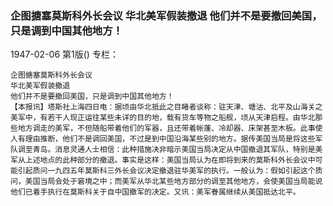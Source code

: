 ### 企图搪塞莫斯科外长会议  华北美军假装撤退  他们并不是要撤回美国，只是调到中国其他地方！

1947-02-06
第1版()
专栏：

    企图搪塞莫斯科外长会议
    华北美军假装撤退
    他们并不是要撤回美国，只是调到中国其他地方！
    【本报讯】塔斯社上海四日电：据顷由华北抵此之目睹者谈称：驻天津、塘沽、北平及山海关之美军中，有若干人现正运往某些未详的目的地，载有货车等物之船舰，顷从天津启程。由华北那些地方调走的美军，不但随船带着他们的军器，且还带着帐蓬、冷却器、床架甚至木板。此事使人有理由推断，他们不是调回美国，不过是到中国沿海某些别的地方。据传美国当局是将这些军队调至青岛。消息灵通人士相信：此种措施决非暗示美国当局决定从中国撤退其军队，特别是美军从上述地点的此种部分的撤退。事实是这样：美国当局认为在即将到来的莫斯科外长会议中可能引起质问一九四五年莫斯科三外长会议决定撤退驻华美军的执行。一般认为：假如引起这个质问，美国当局会处于窘境之中；而美军从华北某些地方部分的调至其他地方，会使美国当局能说他们已着手执行在莫斯科关于自中国撤军的决定。又讯：美军眷属继续从美国抵达北平。
